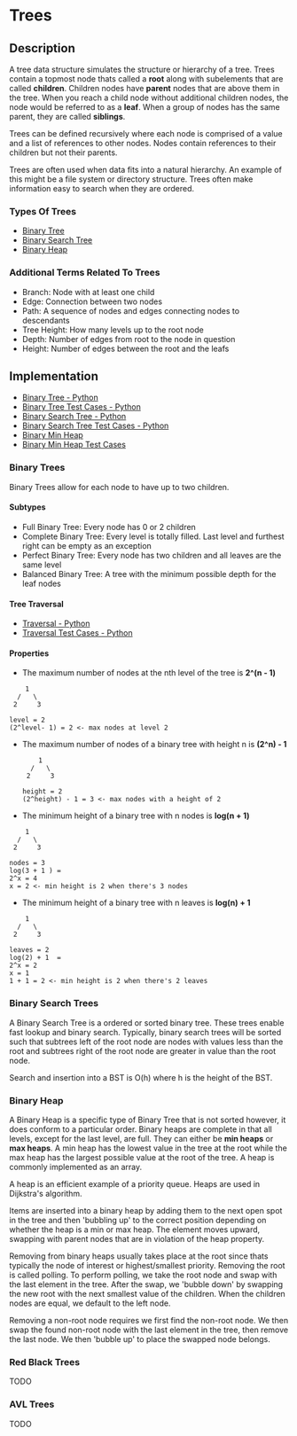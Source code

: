 # Trees
## Description
A tree data structure simulates the structure or hierarchy of a tree. Trees contain a topmost node thats called a **root** along with subelements that are called **children**. Children nodes have **parent** nodes that are above them in the tree. When you reach a child node without additional children nodes, the node would be referred to as a **leaf**. When a group of nodes has the same parent, they are called **siblings**.

Trees can be defined recursively where each node is comprised of a value and a list of references to other nodes. Nodes contain references to their children but not their parents.

Trees are often used when data fits into a natural hierarchy. An example of this might be a file system or directory structure. Trees often make information easy to search when they are ordered.

### Types Of Trees
- [Binary Tree](#binary-trees)
- [Binary Search Tree](#binary-search-trees)
- [Binary Heap](#binary-heap)

### Additional Terms Related To Trees
- Branch: Node with at least one child
- Edge: Connection between two nodes
- Path: A sequence of nodes and edges connecting nodes to descendants
- Tree Height: How many levels up to the root node
- Depth: Number of edges from root to the node in question
- Height: Number of edges between the root and the leafs

## Implementation
- [Binary Tree - Python](./tree.py)
- [Binary Tree Test Cases - Python](./tree_test.py)
- [Binary Search Tree - Python](./binary_search_tree.py)
- [Binary Search Tree Test Cases - Python](./binary_search_tree_test.py)
- [Binary Min Heap](./binary_min_heap.py)
- [Binary Min Heap Test Cases](./binary_min_heap.py)

### Binary Trees
Binary Trees allow for each node to have up to two children.
#### Subtypes
- Full Binary Tree: Every node has 0 or 2 children
- Complete Binary Tree: Every level is totally filled. Last level and furthest right can be empty as an exception
- Perfect Binary Tree: Every node has two children and all leaves are the same level
- Balanced Binary Tree: A tree with the minimum possible depth for the leaf nodes

#### Tree Traversal
- [Traversal - Python](./binary_tree_traversal.py)
- [Traversal Test Cases - Python](./binary_tree_traversal_test.py)

#### Properties
- The maximum number of nodes at the nth level of the tree is **2^(n - 1)**
```
    1  
  /   \
 2     3  

level = 2
(2^level- 1) = 2 <- max nodes at level 2
```
- The maximum number of nodes of a binary tree with height n is **(2^n) - 1**
  ```
      1  
    /   \
   2     3  

  height = 2
  (2^height) - 1 = 3 <- max nodes with a height of 2
  ```
- The minimum height of a binary tree with n nodes is **log(n + 1)**
```
    1  
  /   \
 2     3  

nodes = 3
log(3 + 1 ) =
2^x = 4
x = 2 <- min height is 2 when there's 3 nodes
```
- The minimum height of a binary tree with n leaves is **log(n) + 1**
```
    1  
  /   \
 2     3  

leaves = 2
log(2) + 1  =
2^x = 2
x = 1
1 + 1 = 2 <- min height is 2 when there's 2 leaves
```


### Binary Search Trees
A Binary Search Tree is a ordered or sorted binary tree. These trees enable fast lookup and binary search. Typically, binary search trees will be sorted such that subtrees left of the root node are nodes with values less than the root and subtrees right of the root node are greater in value than the root node.

Search and insertion into a BST is O(h) where h is the height of the BST.

### Binary Heap
A Binary Heap is a specific type of Binary Tree that is not sorted however, it does conform to a particular order. Binary heaps are complete in that all levels, except for the last level, are full. They can either be **min heaps** or **max heaps**. A min heap has the lowest value in the tree at the root while the max heap has the largest possible value at the root of the tree. A heap is commonly implemented as an array.

A heap is an efficient example of a priority queue. Heaps are used in Dijkstra's algorithm.

Items are inserted into a binary heap by adding them to the next open spot in the tree and then 'bubbling up' to the correct position depending on whether the heap is a min or max heap. The element moves upward, swapping with parent nodes that are in violation of the heap property.

Removing from binary heaps usually takes place at the root since thats typically the node of interest or highest/smallest priority. Removing the root is called polling. To perform polling, we take the root node and swap with the last element in the tree. After the swap, we 'bubble down' by swapping the new root with the next smallest value of the children. When the children nodes are equal, we default to the left node.

Removing a non-root node requires we first find the non-root node. We then swap the found non-root node with the last element in the tree, then remove the last node. We then 'bubble up' to place the swapped node belongs.


### Red Black Trees
TODO

### AVL Trees
TODO
